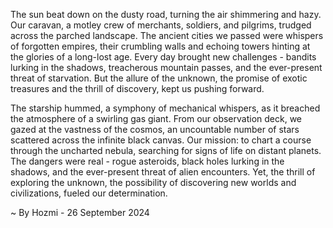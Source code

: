
The sun beat down on the dusty road, turning the air shimmering and hazy. Our caravan, a motley crew of merchants, soldiers, and pilgrims, trudged across the parched landscape. The ancient cities we passed were whispers of forgotten empires, their crumbling walls and echoing towers hinting at the glories of a long-lost age. Every day brought new challenges - bandits lurking in the shadows, treacherous mountain passes, and the ever-present threat of starvation. But the allure of the unknown, the promise of exotic treasures and the thrill of discovery, kept us pushing forward.

The starship hummed, a symphony of mechanical whispers, as it breached the atmosphere of a swirling gas giant.  From our observation deck, we gazed at the vastness of the cosmos, an uncountable number of stars scattered across the infinite black canvas. Our mission: to chart a course through the uncharted nebula, searching for signs of life on distant planets. The dangers were real - rogue asteroids, black holes lurking in the shadows, and the ever-present threat of alien encounters. Yet, the thrill of exploring the unknown, the possibility of discovering new worlds and civilizations, fueled our determination. 

~ By Hozmi - 26 September 2024
